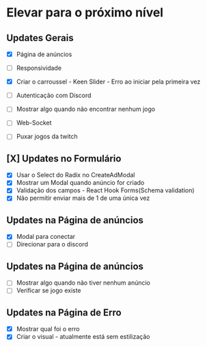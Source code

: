 # Elevar para o próximo nível

## Updates Gerais
  - [X] Página de anúncios
  - [ ] Responsividade
  - [X] Criar o carroussel - Keen Slider - Erro ao iniciar pela primeira vez
  - [ ] Autenticação com Discord
  - [ ] Mostrar algo quando não encontrar nenhum jogo
  - [ ] Web-Socket

  - [ ] Puxar jogos da twitch

## [X] Updates no Formulário
  - [X] Usar o Select do Radix no CreateAdModal
  - [X] Mostrar um Modal quando anúncio for criado
  - [X] Validação dos campos - React Hook Forms(Schema validation)
  - [X] Não permitir enviar mais de 1 de uma única vez

## Updates na Página de anúncios
  - [X] Modal para conectar
  - [ ] Direcionar para o discord

## Updates na Página de anúncios
  - [ ] Mostrar algo quando não tiver nenhum anúncio
  - [ ] Verificar se jogo existe

## Updates na Página de Erro
  - [X] Mostrar qual foi o erro
  - [X] Criar o visual - atualmente está sem estilização
